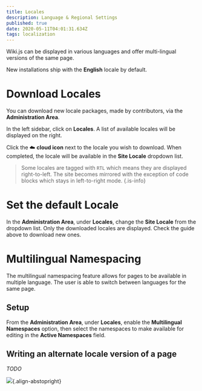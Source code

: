 ```yaml
---
title: Locales
description: Language & Regional Settings
published: true
date: 2020-05-11T04:01:31.634Z
tags: localization
---
```


Wiki.js can be displayed in various languages and offer multi-lingual versions of the same page.

New installations ship with the **English** locale by default.

# Download Locales

You can download new locale packages, made by contributors, via the **Administration Area**.

In the left sidebar, click on **Locales**. A list of available locales will be displayed on the right.

Click the :cloud: **cloud icon** next to the locale you wish to download. When completed, the locale will be available in the **Site Locale** dropdown list.

> Some locales are tagged with `RTL` which means they are displayed right-to-left. The site becomes mirrored with the exception of code blocks which stays in left-to-right mode.
{.is-info}

# Set the default Locale

In the **Administration Area**, under **Locales**, change the **Site Locale** from the dropdown list. Only the downloaded locales are displayed. Check the guide above to download new ones.

# Multilingual Namespacing

The multilingual namespacing feature allows for pages to be available in multiple language. The user is able to switch between languages for the same page.

## Setup

From the **Administration Area**, under **Locales**, enable the **Multilingual Namespaces** option, then select the namespaces to make available for editing in the **Active Namespaces** field.

## Writing an alternate locale version of a page

*TODO*

![](https://a.icons8.com/iibZglhT/6vMKCI/svg.svg){.align-abstopright}